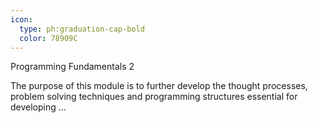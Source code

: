 ```yaml
---
icon:
  type: ph:graduation-cap-bold
  color: 78909C
---
```

Programming Fundamentals 2

The purpose of this module is to further develop the thought processes, problem solving techniques and programming structures essential for developing ... 
